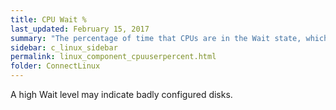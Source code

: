 ```yaml
---
title: CPU Wait %
last_updated: February 15, 2017
summary: "The percentage of time that CPUs are in the Wait state, which occurs when the machine is actively waiting for an I/O operation to complete."
sidebar: c_linux_sidebar
permalink: linux_component_cpuuserpercent.html
folder: ConnectLinux
---
```




A high Wait level may indicate badly configured disks.
